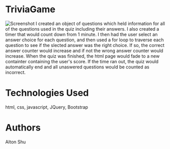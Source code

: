 # TriviaGame
![Screenshot](TriviaGame/assets/images/screenshot.png)
I created an object of questions which held information for all of the questions used in the quiz including their answers. I also created a timer that would count down from 1 minute. I then had the user select an answer choice for each question, and then used a for loop to traverse each question to see if the slected answer was the right choice. If so, the correct answer counter would increase and if not the wrong answer counter would increase. When the quiz was finished, the html page would fade to a new containter containing the user's score. If the time ran out, the quiz would automatically end and all unaswered questions would be counted as incorrect. 

# Technologies Used
html, css, javascript, JQuery, Bootstrap

# Authors
Alton Shu
